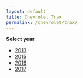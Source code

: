 ```yaml
---
layout: default
title: Chevrolet Trax
permalink: /chevrolet/trax/
---
```

**Select year**

- [2013](/chevrolet/trax/2013/)
- [2015](/chevrolet/trax/2015/)
- [2016](/chevrolet/trax/2016/)
- [2017](/chevrolet/trax/2017/)